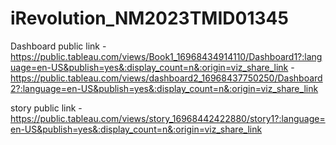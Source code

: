 # iRevolution_NM2023TMID01345


Dashboard public link - https://public.tableau.com/views/Book1_16968434914110/Dashboard1?:language=en-US&publish=yes&:display_count=n&:origin=viz_share_link
               - https://public.tableau.com/views/dashboard2_16968437750250/Dashboard2?:language=en-US&publish=yes&:display_count=n&:origin=viz_share_link
               
story public link - https://public.tableau.com/views/story_16968442422880/story1?:language=en-US&publish=yes&:display_count=n&:origin=viz_share_link
